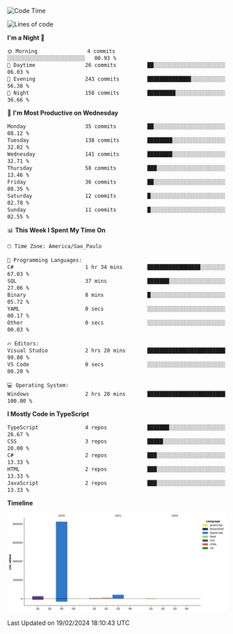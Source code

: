 <!--START_SECTION:waka-->
![Code Time](http://img.shields.io/badge/Code%20Time-2%2C304%20hrs%2047%20mins-blue)

![Lines of code](https://img.shields.io/badge/From%20Hello%20World%20I%27ve%20Written-902.7%20thousand%20lines%20of%20code-blue)

**I'm a Night 🦉** 

```text
🌞 Morning                4 commits           ░░░░░░░░░░░░░░░░░░░░░░░░░   00.93 % 
🌆 Daytime                26 commits          ██░░░░░░░░░░░░░░░░░░░░░░░   06.03 % 
🌃 Evening                243 commits         ██████████████░░░░░░░░░░░   56.38 % 
🌙 Night                  158 commits         █████████░░░░░░░░░░░░░░░░   36.66 % 
```
📅 **I'm Most Productive on Wednesday** 

```text
Monday                   35 commits          ██░░░░░░░░░░░░░░░░░░░░░░░   08.12 % 
Tuesday                  138 commits         ████████░░░░░░░░░░░░░░░░░   32.02 % 
Wednesday                141 commits         ████████░░░░░░░░░░░░░░░░░   32.71 % 
Thursday                 58 commits          ███░░░░░░░░░░░░░░░░░░░░░░   13.46 % 
Friday                   36 commits          ██░░░░░░░░░░░░░░░░░░░░░░░   08.35 % 
Saturday                 12 commits          █░░░░░░░░░░░░░░░░░░░░░░░░   02.78 % 
Sunday                   11 commits          █░░░░░░░░░░░░░░░░░░░░░░░░   02.55 % 
```


📊 **This Week I Spent My Time On** 

```text
🕑︎ Time Zone: America/Sao_Paulo

💬 Programming Languages: 
C#                       1 hr 34 mins        █████████████████░░░░░░░░   67.03 % 
SQL                      37 mins             ███████░░░░░░░░░░░░░░░░░░   27.06 % 
Binary                   8 mins              █░░░░░░░░░░░░░░░░░░░░░░░░   05.72 % 
YAML                     0 secs              ░░░░░░░░░░░░░░░░░░░░░░░░░   00.17 % 
Other                    0 secs              ░░░░░░░░░░░░░░░░░░░░░░░░░   00.03 % 

🔥 Editors: 
Visual Studio            2 hrs 20 mins       █████████████████████████   99.80 % 
VS Code                  0 secs              ░░░░░░░░░░░░░░░░░░░░░░░░░   00.20 % 

💻 Operating System: 
Windows                  2 hrs 20 mins       █████████████████████████   100.00 % 
```

**I Mostly Code in TypeScript** 

```text
TypeScript               4 repos             ███████░░░░░░░░░░░░░░░░░░   26.67 % 
CSS                      3 repos             █████░░░░░░░░░░░░░░░░░░░░   20.00 % 
C#                       2 repos             ███░░░░░░░░░░░░░░░░░░░░░░   13.33 % 
HTML                     2 repos             ███░░░░░░░░░░░░░░░░░░░░░░   13.33 % 
JavaScript               2 repos             ███░░░░░░░░░░░░░░░░░░░░░░   13.33 % 
```



**Timeline**

![Lines of Code chart](https://raw.githubusercontent.com/jonhoffmam/jonhoffmam/master/assets/bar_graph.png)


 Last Updated on 19/02/2024 18:10:43 UTC
<!--END_SECTION:waka-->
